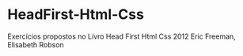 # HeadFirst-Html-Css
Exercícios propostos no Livro Head First Html Css 2012 Eric Freeman, Elisabeth Robson
